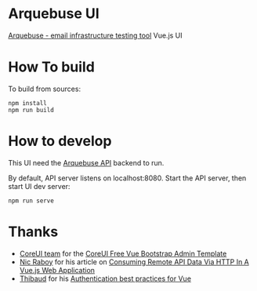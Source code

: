 # Arquebuse UI

[Arquebuse - email infrastructure testing tool](https://github.com/arquebuse/arquebuse) Vue.js UI

# How To build

To build from sources:

    npm install
    npm run build

# How to develop

This UI need the [Arquebuse API](https://github.com/arquebuse/arquebuse-api) backend to run.

By default, API server listens on localhost:8080. Start the API server, then start UI dev server:

    npm run serve

# Thanks

* [CoreUI team](https://coreui.io) for the [CoreUI Free Vue Bootstrap Admin Template](https://github.com/coreui/coreui-free-vue-admin-template)
* [Nic Raboy](https://www.nraboy.com) for his article on [Consuming Remote API Data Via HTTP In A Vue.js Web Application](https://www.thepolyglotdeveloper.com/2017/10/consume-api-data-http-vuejs-web-application/)
* [Thibaud](https://blog.sqreen.com/author/thibaud/) for his [Authentication best practices for Vue](https://blog.sqreen.com/authentication-best-practices-vue/)
